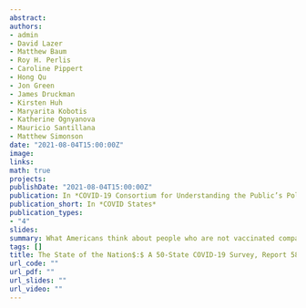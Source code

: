 ```yaml
---
abstract: 
authors:
- admin
- David Lazer
- Matthew Baum
- Roy H. Perlis
- Caroline Pippert
- Hong Qu
- Jon Green
- James Druckman
- Kirsten Huh
- Maryarita Kobotis
- Katherine Ognyanova
- Mauricio Santillana
- Matthew Simonson
date: "2021-08-04T15:00:00Z"
image:
links:
math: true
projects:
publishDate: "2021-08-04T15:00:00Z"
publication: In *COVID-19 Consortium for Understanding the Public’s Policy Preferences Across States*
publication_short: In *COVID States*
publication_types:
- "4"
slides: 
summary: What Americans think about people who are not vaccinated compared to people who are vaccinated
tags: []
title: The State of the Nation$:$ A 50-State COVID-19 Survey, Report 58$:$ What Americans Think About People Who Are Not Vaccinated
url_code: ""
url_pdf: ""
url_slides: ""
url_video: ""
---
```



